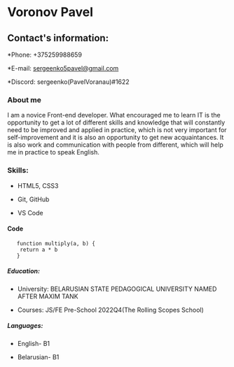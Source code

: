 # **Voronov Pavel**

## **Contact's information:**

*Phone: +375259988659

*E-mail: sergeenko5pavel@gmail.com

*Discord: sergeenko(PavelVoranau)#1622

### **About me**

I am a novice Front-end developer. 
What encouraged me to learn IT
is the opportunity to get a lot of different skills and knowledge
that will constantly need to be improved and applied in practice,
which is not very important for self-improvement 
and it is also an opportunity to get new acquaintances.
It is also work and communication with people from different, 
which will help me in practice to speak English.

### **Skills:**

* HTML5, CSS3

* Git, GitHub

* VS Code

#### **Code**
       
       function multiply(a, b) {
        return a * b
       }

##### **Education:**

* University: BELARUSIAN STATE PEDAGOGICAL UNIVERSITY NAMED AFTER MAXIM TANK

* Courses: JS/FE Pre-School 2022Q4(The Rolling Scopes School)


##### **Languages:**

* English- B1

* Belarusian- B1
